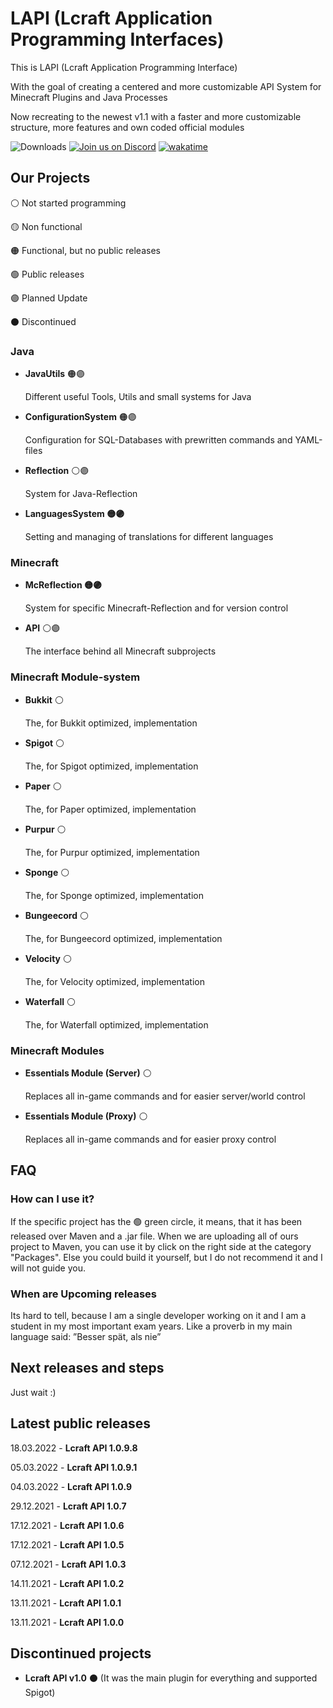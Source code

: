 # LAPI (Lcraft Application Programming Interfaces)

This is LAPI (Lcraft Application Programming Interface)

With the goal of creating a centered and more customizable API System for Minecraft Plugins and Java Processes

Now recreating to the newest v1.1 with a faster and more customizable structure, more features and own coded official modules

![Downloads](https://img.shields.io/github/downloads/Lcraft-Developers/Lcraft-APIs/total?event=push&label=Downloads&logo=github)
[![Join us on Discord](https://img.shields.io/discord/856084949827321876.svg?label=&logo=discord&logoColor=ffffff&color=7389D8&labelColor=6A7EC2)](https://discord.gg/j2KwBaHZgD)
[![wakatime](https://wakatime.com/badge/user/1ceb9ffd-31f8-4aa4-a8a3-17be826ad9ba/project/d61ff6af-f02d-428e-bb35-ccbf8d01d068.svg)](https://wakatime.com/badge/user/1ceb9ffd-31f8-4aa4-a8a3-17be826ad9ba/project/d61ff6af-f02d-428e-bb35-ccbf8d01d068)

## **Our Projects**

⚪ Not started programming

🟡 Non functional

🟠 Functional, but no public releases

🟢 Public releases

🟣 Planned Update

⚫ Discontinued

### Java

- **JavaUtils** 🟠🟣
    
    Different useful Tools, Utils and small systems for Java
    
- **ConfigurationSystem** 🟠🟣
    
    Configuration for SQL-Databases with prewritten commands and YAML-files 
    
- **Reflection** ⚪🟣
    
    System for Java-Reflection
    
- **LanguagesSystem 🟡🟣**
    
    Setting and managing of translations for different languages
    

### Minecraft

- **McReflection 🟡🟣**
    
    System for specific Minecraft-Reflection and for version control
    
- **API** ⚪🟣
    
    The interface behind all Minecraft subprojects
    

### Minecraft Module-system

- **Bukkit** ⚪
    
    The, for Bukkit optimized, implementation
    
- **Spigot** ⚪
    
    The, for Spigot optimized, implementation
    
- **Paper** ⚪
    
    The, for Paper optimized, implementation
    
- **Purpur** ⚪
    
    The, for Purpur optimized, implementation
    
- **Sponge** ⚪
    
    The, for Sponge optimized, implementation
    
- **Bungeecord** ⚪
    
    The, for Bungeecord optimized, implementation
    
- **Velocity** ⚪
    
    The, for Velocity optimized, implementation
    
- **Waterfall** ⚪
    
    The, for Waterfall optimized, implementation
    

### Minecraft Modules

- **Essentials Module (Server)** ⚪
    
    Replaces all in-game commands and for easier server/world control
    
- **Essentials Module (Proxy)** ⚪
    
    Replaces all in-game commands and for easier proxy control
    

## **FAQ**

### **How can I use it?**

If the specific project has the 🟢 green circle, it means, that it has been released over Maven and a .jar file. When we are uploading all of ours project to Maven, you can use it by click on the right side at the category "Packages". Else you could build it yourself, but I do not recommend it and I will not guide you.

### **When are Upcoming releases**

Its hard to tell, because I am a single developer working on it and I am a student in my most important exam years. Like a proverb in my main language said: ”Besser spät, als nie”

## **Next releases and steps**

Just wait :)

## **Latest public releases**

18.03.2022 - **Lcraft API 1.0.9.8**

05.03.2022 - **Lcraft API 1.0.9.1**

04.03.2022 - **Lcraft API 1.0.9**

29.12.2021 - **Lcraft API 1.0.7**

17.12.2021 - **Lcraft API 1.0.6**

17.12.2021 - **Lcraft API 1.0.5**

07.12.2021 - **Lcraft API 1.0.3**

14.11.2021 - **Lcraft API 1.0.2**

13.11.2021 - **Lcraft API 1.0.1**

13.11.2021 - **Lcraft API 1.0.0**

## **Discontinued projects**

- **Lcraft API v1.0** ⚫
(It was the main plugin for everything and supported Spigot)
